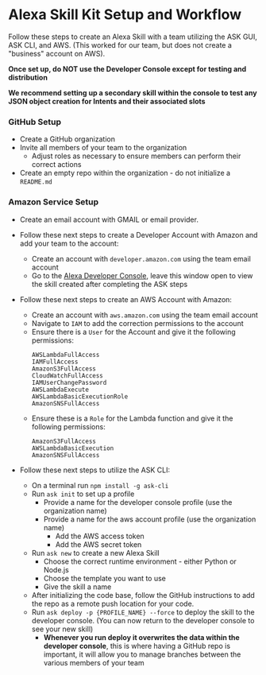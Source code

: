 # Alexa Skill Kit Setup and Workflow

Follow these steps to create an Alexa Skill with a team utilizing the ASK GUI, ASK CLI, and AWS. (This worked for our team, but does not create a "business" account on AWS).

**Once set up, do NOT use the Developer Console except for testing and distribution**

**We recommend setting up a secondary skill within the console to test any JSON object creation for Intents and their associated slots**

### GitHub Setup
* Create a GitHub organization
* Invite all members of your team to the organization
  * Adjust roles as necessary to ensure members can perform their correct actions
* Create an empty repo within the organization - do not initialize a `README.md`

### Amazon Service Setup
* Create an email account with GMAIL or email provider.
* Follow these next steps to create a Developer Account with Amazon and add your team to the account:
  * Create an account with `developer.amazon.com` using the team email account
  * Go to the [Alexa Developer Console](https://developer.amazon.com/alexa/console/ask), leave this window open to view the skill created after completing the ASK steps

* Follow these next steps to create an AWS Account with Amazon:
  * Create an account with `aws.amazon.com` using the team email account
  * Navigate to `IAM` to add the correction permissions to the account
  * Ensure there is a `User` for the Account and give it the following permissions:
    ```
    AWSLambdaFullAccess
    IAMFullAccess
    AmazonS3FullAccess
    CloudWatchFullAccess
    IAMUserChangePassword
    AWSLambdaExecute
    AWSLambdaBasicExecutionRole
    AmazonSNSFullAccess
    ```
  * Ensure these is a `Role` for the Lambda function and give it the following permissions:
    ```
    AmazonS3FullAccess
    AWSLambdaBasicExecution
    AmazonSNSFullAccess
    ```

* Follow these next steps to utilize the ASK CLI:
  * On a terminal run `npm install -g ask-cli`
  * Run `ask init` to set up a profile
    * Provide a name for the developer console profile (use the organization name)
    * Provide a name for the aws account profile (use the organization name)
      * Add the AWS access token
      * Add the AWS secret token
  * Run `ask new` to create a new Alexa Skill
    * Choose the correct runtime environment - either Python or Node.js
    * Choose the template you want to use
    * Give the skill a name
  * After initializing the code base, follow the GitHub instructions to add the repo as a remote push location for your code.
  * Run `ask deploy -p {PROFILE_NAME} --force` to deploy the skill to the developer console. (You can now return to the developer console to see your new skill)
    * **Whenever you run deploy it overwrites the data within the developer console**, this is where having a GitHub repo is important, it will allow you to manage branches between the various members of your team
  